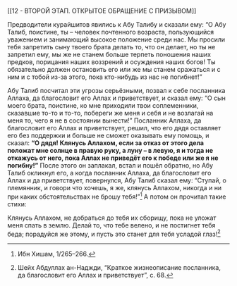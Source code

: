 [[12 - ВТОРОЙ ЭТАП. ОТКРЫТОЕ ОБРАЩЕНИЕ С ПРИЗЫВОМ]]

Предводители курайшитов явились к Абу Талибу и сказали ему: “О Абу Талиб, поистине, ты – человек почтенного возраста, пользующийся уважением и занимающий высокое положение среди нас. Мы просили тебя запретить сыну твоего брата делать то, что он делает, но ты не запретил ему, мы же не станем больше терпеть поношения наших предков, порицания наших воззрений и осуждения наших богов! Ты обязательно должен остановить его или же мы станем сражаться и с ним и с тобой из-за этого, пока кто-нибудь из нас не погибнет!”

Абу Талиб посчитал эти угрозы серьёзными, позвал к себе посланника Аллаха, да благословит его Аллах и приветствует, и сказал ему: “О сын моего брата, поистине, ко мне приходили твои соплеменники, сказавшие то-то и то-то, побереги же меня и себя и не возлагай на меня то, чего я не в состоянии вынести!” Посланник Аллаха, да благословит его Аллах и приветствует, решил, что его дядя оставляет его без поддержки и больше не сможет оказывать ему помощь, и сказал: **“О дядя! Клянусь Аллахом, если за отказ от этого дела положат мне солнце в правую руку, а луну – в левую, я и тогда не откажусь от него, пока Аллах не приведёт его к победе или же я не погибну!”** После этого он заплакал, встал и пошёл обратно, но Абу Талиб окликнул его, а когда посланник Аллаха, да благословит его Аллах и да приветствует, повернулся, Абу Талиб сказал ему: “Ступай, о племянник, и говори что хочешь, я же, клянусь Аллахом, никогда и ни при каких обстоятельствах не брошу тебя!”[^1] А потом он прочитал такие стихи:

Клянусь Аллахом, не добраться до тебя их сборищу,
пока не уложат меня спать в землю.
Делай то, что тебе велено, и не постигнет тебя беда;
порадуйся же этому, и пусть это станет для тебя усладой глаз![^2]

[^1]: Ибн Хишам, 1/265–266.

[^2]: Шейх Абдуллах ан-Наджди, “Краткое жизнеописание посланника, да благословит его Аллах и приветствует”, с. 68.

